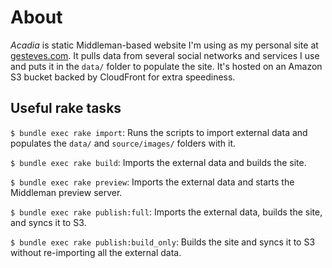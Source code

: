 # About

_Acadia_ is static Middleman-based website I'm using as my personal site at [gesteves.com](http://gesteves.com). It pulls data from several social networks and services I use and puts it in the `data/` folder to populate the site. It's hosted on an Amazon S3 bucket backed by CloudFront for extra speediness.

## Useful rake tasks

`$ bundle exec rake import`: Runs the scripts to import external data and populates the `data/` and `source/images/` folders with it.

`$ bundle exec rake build`: Imports the external data and builds the site.

`$ bundle exec rake preview`: Imports the external data and starts the Middleman preview server.

`$ bundle exec rake publish:full`: Imports the external data, builds the site, and syncs it to S3.

`$ bundle exec rake publish:build_only`: Builds the site and syncs it to S3 without re-importing all the external data.